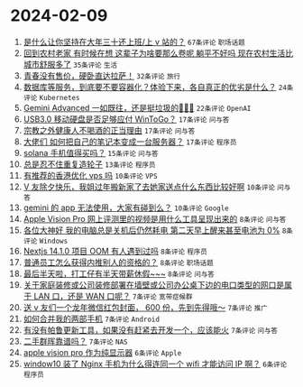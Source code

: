 # 2024-02-09

1. [是什么让你坚持在大年三十还上班/上 v 站的？](https://www.v2ex.com/t/1015124) `67条评论` `职场话题`
1. [回到农村老家 有时候在想 这辈子为啥要那么卷呢 躺平不好吗 现在农村生活比城市舒服多了](https://www.v2ex.com/t/1015160) `35条评论` `生活`
1. [青春没有售价，硬卧直达拉萨！](https://www.v2ex.com/t/1015138) `32条评论` `旅行`
1. [数据库等服务，到底要不要容器化？体验下来，各自真正的优劣是什么？](https://www.v2ex.com/t/1015122) `24条评论` `Kubernetes`
1. [Gemini Advanced 一如既往，还是挺垃圾的🤣🤣🤣](https://www.v2ex.com/t/1015141) `22条评论` `OpenAI`
1. [USB3.0 移动硬盘是否足够应付 WinToGo？](https://www.v2ex.com/t/1015153) `17条评论` `问与答`
1. [宗教之外健康人不喝酒的正当理由](https://www.v2ex.com/t/1015147) `17条评论` `问与答`
1. [大佬们 如何把自己的笔记本变成一台服务器？](https://www.v2ex.com/t/1015136) `17条评论` `程序员`
1. [solana 手机值得买吗？](https://www.v2ex.com/t/1015131) `15条评论` `问与答`
1. [总是忍不住重复造轮子](https://www.v2ex.com/t/1015148) `13条评论` `程序员`
1. [有推荐的香港优化 vps 吗](https://www.v2ex.com/t/1015165) `10条评论` `VPS`
1. [V 友除夕快乐，我姐过年搬新家了去她家送点什么东西比较好啊](https://www.v2ex.com/t/1015162) `10条评论` `问与答`
1. [gemini 的 app 无法使用，大家有碰到么？](https://www.v2ex.com/t/1015139) `10条评论` `Google`
1. [Apple Vision Pro 网上评测里的视频是用什么工具呈现出来的](https://www.v2ex.com/t/1015145) `8条评论` `问与答`
1. [各位大神好 我的电脑总是关机后仍然耗电 第二天早上醒来甚至电池为 0%](https://www.v2ex.com/t/1015137) `8条评论` `Windows`
1. [Nextjs 14.1.0 项目 OOM 有人遇到过吗](https://www.v2ex.com/t/1015129) `8条评论` `程序员`
1. [普通员工怎么获得内推别人的资格的？](https://www.v2ex.com/t/1015128) `8条评论` `职场话题`
1. [最后半天啦，打工仔有半天带薪休假~~~](https://www.v2ex.com/t/1015125) `8条评论` `问与答`
1. [关于家庭装修或公司装修部署在墙壁或公司办公桌下边的电口类型的网口是属于 LAN 口，还是 WAN 口呢？](https://www.v2ex.com/t/1015177) `7条评论` `宽带症候群`
1. [送 v 友们一个龙年微信红包封面， 600 份，先到先得哦～](https://www.v2ex.com/t/1015170) `7条评论` `推广`
1. [如何合并我的两部手机](https://www.v2ex.com/t/1015155) `7条评论` `Android`
1. [有没有帕鲁更新工具，如果没有赶紧去开发一个，应该能火](https://www.v2ex.com/t/1015130) `7条评论` `问与答`
1. [二手群晖靠谱吗？](https://www.v2ex.com/t/1015127) `7条评论` `NAS`
1. [apple vision pro 作为纯显示器](https://www.v2ex.com/t/1015183) `6条评论` `Apple`
1. [window10 装了 Nginx 手机为什么得连同一个 wifi 才能访问 IP 啊？](https://www.v2ex.com/t/1015182) `6条评论` `程序员`
